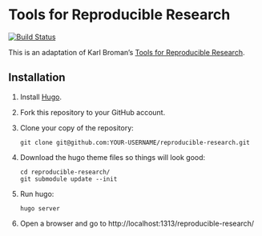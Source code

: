 # Tools for Reproducible Research

[![Build Status](https://travis-ci.org/amarder/reproducible-research.svg?branch=master)](https://travis-ci.org/amarder/reproducible-research)

This is an adaptation of Karl Broman’s [Tools for Reproducible
Research](https://github.com/kbroman/Tools4RR).

## Installation

1.  Install [Hugo](https://gohugo.io/getting-started/installing/).

2.  Fork this repository to your GitHub account.

3.  Clone your copy of the repository:

        git clone git@github.com:YOUR-USERNAME/reproducible-research.git

4.  Download the hugo theme files so things will look good:

        cd reproducible-research/
        git submodule update --init

5.  Run hugo:

        hugo server

6.  Open a browser and go to http://localhost:1313/reproducible-research/
